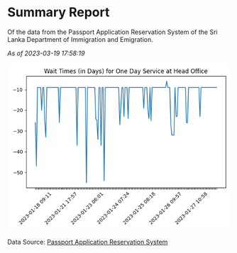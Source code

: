 # Summary Report

Of the data from the Passport Application Reservation System of the Sri Lanka Department of Immigration and Emigration.

*As of 2023-03-19 17:58:19*

![Wait Time Chart](summary.wait_time_chart.png)

Data Source: [Passport Application Reservation System](https://eservices.immigration.gov.lk:8443/appointment/pages/reservationApplication.xhtml)